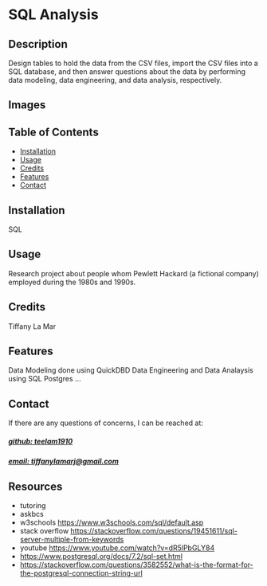 # SQL Analysis


## Description
Design tables to hold the data from the CSV files, import the CSV files into a SQL database, and then answer questions about the data by performing data modeling, data engineering, and data analysis, respectively.

## Images

## Table of Contents
- [Installation](#installation)
- [Usage](#usage)
- [Credits](#credits)
- [Features](#features)
- [Contact](#contact)

## Installation
SQL

## Usage
Research project about people whom Pewlett Hackard (a fictional company) employed during the 1980s and 1990s.

## Credits
Tiffany La Mar


## Features
Data Modeling done using QuickDBD
Data Engineering and Data Analaysis using SQL Postgres
...


## Contact
If there are any questions of concerns, I can be reached at:
##### [github: teelam1910](https://github.com/teelam1910)
##### [email: tiffanylamarj@gmail.com](mailto:tiffanylamarj@gmail.com)



## Resources
- tutoring
- askbcs
- w3schools https://www.w3schools.com/sql/default.asp
- stack overflow https://stackoverflow.com/questions/19451611/sql-server-multiple-from-keywords
- youtube https://www.youtube.com/watch?v=dR5lPbGLY84
- https://www.postgresql.org/docs/7.2/sql-set.html
- https://stackoverflow.com/questions/3582552/what-is-the-format-for-the-postgresql-connection-string-url
